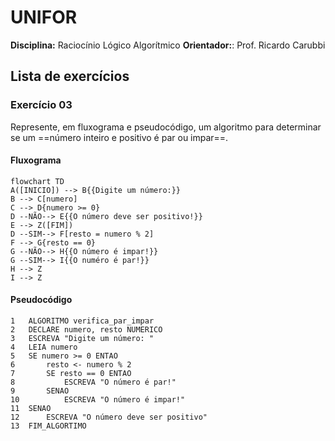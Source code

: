 # UNIFOR
**Disciplina:** Raciocínio Lógico Algorítmico
**Orientador:**: Prof. Ricardo Carubbi

## Lista de exercícios

### Exercício 03
Represente, em fluxograma e pseudocódigo, um algoritmo para determinar se um ==número inteiro e positivo é par ou impar==.

#### Fluxograma
```mermaid
flowchart TD
A([INICIO]) --> B{{Digite um número:}}
B --> C[numero]
C --> D{numero >= 0}
D --NÃO--> E{{O número deve ser positivo!}}
E --> Z([FIM])
D --SIM--> F[resto = numero % 2]
F --> G{resto == 0}
G --NÃO--> H{{O número é impar!}} 
G --SIM--> I{{O numéro é par!}}
H --> Z
I --> Z
```
#### Pseudocódigo
```
1	ALGORITMO verifica_par_impar
2	DECLARE numero, resto NUMERICO
3	ESCREVA "Digite um número: "
4	LEIA numero
5	SE numero >= 0 ENTAO
6		resto <- numero % 2
7		SE resto == 0 ENTAO
8			ESCREVA "O número é par!"
9		SENAO
10			ESCREVA "O número é impar!"
11	SENAO
12		ESCREVA "O número deve ser positivo"
13  FIM_ALGORTIMO
```
